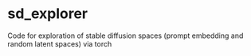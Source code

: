 # sd_explorer
Code for exploration of stable diffusion spaces (prompt embedding and random latent spaces) via torch
